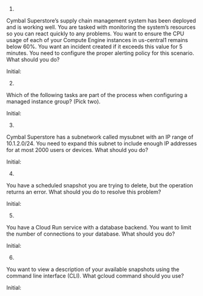 1.
Cymbal Superstore’s supply chain management system has been deployed and is working well. You are tasked with monitoring the system’s resources so you can react quickly to any problems. You want to ensure the CPU usage of each of your Compute Engine instances in us-central1 remains below 60%. You want an incident created if it exceeds this value for 5 minutes. You need to configure the proper alerting policy for this scenario. What should you do?

Initial:

2.
Which of the following tasks are part of the process when configuring a managed instance group? (Pick two).

Initial:

3.
Cymbal Superstore has a subnetwork called mysubnet with an IP range of 10.1.2.0/24. You need to expand this subnet to include enough IP addresses for at most 2000 users or devices. What should you do?


Initial:


4.
You have a scheduled snapshot you are trying to delete, but the operation returns an error. What should you do to resolve this problem?

Initial:


5.
You have a Cloud Run service with a database backend. You want to limit the number of connections to your database. What should you do?

Initial:


6. 
You want to view a description of your available snapshots using the command line interface (CLI). What gcloud command should you use?

Initial:



